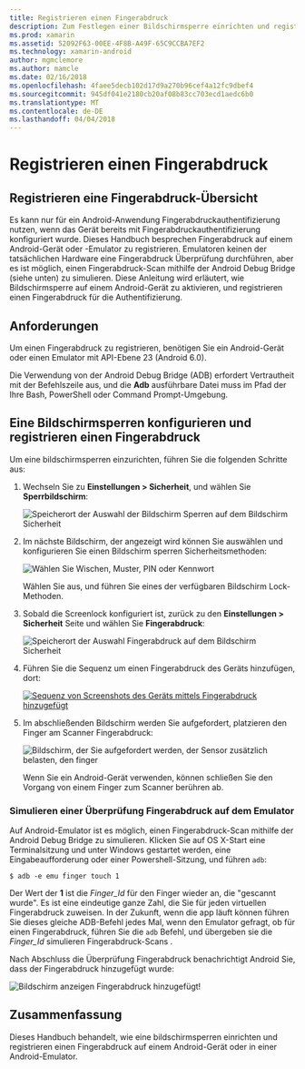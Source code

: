 ```yaml
---
title: Registrieren einen Fingerabdruck
description: Zum Festlegen einer Bildschirmsperre einrichten und registrieren einen Fingerabdruck auf einem Android-Gerät oder -Emulator.
ms.prod: xamarin
ms.assetid: 52092F63-00EE-4F8B-A49F-65C9CCBA7EF2
ms.technology: xamarin-android
author: mgmclemore
ms.author: mamcle
ms.date: 02/16/2018
ms.openlocfilehash: 4faee5decb102d17d9a270b96cef4a12fc9dbef4
ms.sourcegitcommit: 945df041e2180cb20af08b83cc703ecd1aedc6b0
ms.translationtype: MT
ms.contentlocale: de-DE
ms.lasthandoff: 04/04/2018
---
```

# <a name="enrolling-a-fingerprint"></a>Registrieren einen Fingerabdruck

## <a name="enrolling-a-fingerprint-overview"></a>Registrieren eine Fingerabdruck-Übersicht

Es kann nur für ein Android-Anwendung Fingerabdruckauthentifizierung nutzen, wenn das Gerät bereits mit Fingerabdruckauthentifizierung konfiguriert wurde. Dieses Handbuch besprechen Fingerabdruck auf einem Android-Gerät oder -Emulator zu registrieren. Emulatoren keinen der tatsächlichen Hardware eine Fingerabdruck Überprüfung durchführen, aber es ist möglich, einen Fingerabdruck-Scan mithilfe der Android Debug Bridge (siehe unten) zu simulieren.  Diese Anleitung wird erläutert, wie Bildschirmsperre auf einem Android-Gerät zu aktivieren, und registrieren einen Fingerabdruck für die Authentifizierung.

## <a name="requirements"></a>Anforderungen

Um einen Fingerabdruck zu registrieren, benötigen Sie ein Android-Gerät oder einen Emulator mit API-Ebene 23 (Android 6.0).

Die Verwendung von der Android Debug Bridge (ADB) erfordert Vertrautheit mit der Befehlszeile aus, und die **Adb** ausführbare Datei muss im Pfad der Ihre Bash, PowerShell oder Command Prompt-Umgebung.

## <a name="configuring-a-screen-lock-and-enrolling-a-fingerprint"></a>Eine Bildschirmsperren konfigurieren und registrieren einen Fingerabdruck 

Um eine bildschirmsperren einzurichten, führen Sie die folgenden Schritte aus:

1. Wechseln Sie zu **Einstellungen > Sicherheit**, und wählen Sie **Sperrbildschirm**:

    ![Speicherort der Auswahl der Bildschirm Sperren auf dem Bildschirm Sicherheit](enrolling-fingerprint-images/testing-01.png)

2. Im nächste Bildschirm, der angezeigt wird können Sie auswählen und konfigurieren Sie einen Bildschirm sperren Sicherheitsmethoden: 

    ![Wählen Sie Wischen, Muster, PIN oder Kennwort](enrolling-fingerprint-images/testing-02.png)

   Wählen Sie aus, und führen Sie eines der verfügbaren Bildschirm Lock-Methoden.

3. Sobald die Screenlock konfiguriert ist, zurück zu den **Einstellungen > Sicherheit** Seite und wählen Sie **Fingerabdruck**:

    ![Speicherort der Auswahl Fingerabdruck auf dem Bildschirm Sicherheit](enrolling-fingerprint-images/testing-03.png)

4. Führen Sie die Sequenz um einen Fingerabdruck des Geräts hinzufügen, dort:

    [![Sequenz von Screenshots des Geräts mittels Fingerabdruck hinzugefügt](enrolling-fingerprint-images/testing-04-sml.png)](enrolling-fingerprint-images/testing-04.png#lightbox)

5. Im abschließenden Bildschirm werden Sie aufgefordert, platzieren den Finger am Scanner Fingerabdruck: 

    ![Bildschirm, der Sie aufgefordert werden, der Sensor zusätzlich belasten, den finger](enrolling-fingerprint-images/testing-05.png)

    Wenn Sie ein Android-Gerät verwenden, können schließen Sie den Vorgang von einem Finger zum Scanner berühren ab. 
    
    
### <a name="simulating-a-fingerprint-scan-on-the-emulator"></a>Simulieren einer Überprüfung Fingerabdruck auf dem Emulator

Auf Android-Emulator ist es möglich, einen Fingerabdruck-Scan mithilfe der Android Debug Bridge zu simulieren. Klicken Sie auf OS X-Start eine Terminalsitzung und unter Windows gestartet werden, eine Eingabeaufforderung oder einer Powershell-Sitzung, und führen `adb`:

```shell
$ adb -e emu finger touch 1
```

Der Wert der **1** ist die _Finger\_Id_ für den Finger wieder an, die "gescannt wurde". Es ist eine eindeutige ganze Zahl, die Sie für jeden virtuellen Fingerabdruck zuweisen. In der Zukunft, wenn die app läuft können führen Sie dieses gleiche ADB-Befehl jedes Mal, wenn den Emulator gefragt, ob für einen Fingerabdruck, führen Sie die `adb` Befehl, und übergeben sie die _Finger\_Id_ simulieren Fingerabdruck-Scans .

Nach Abschluss die Überprüfung Fingerabdruck benachrichtigt Android Sie, dass der Fingerabdruck hinzugefügt wurde:  

![Bildschirm anzeigen Fingerabdruck hinzugefügt!](enrolling-fingerprint-images/testing-06.png)

## <a name="summary"></a>Zusammenfassung 

Dieses Handbuch behandelt, wie eine bildschirmsperren einrichten und registrieren einen Fingerabdruck auf einem Android-Gerät oder in einer Android-Emulator. 

